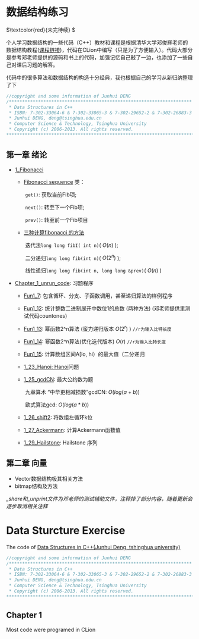 # 数据结构练习

$\textcolor{red}{未完待续} $ 

个人学习数据结构的一些代码（C++）教材和课程是根据清华大学邓俊辉老师的数据结构教程([课程链接](https://dsa.cs.tsinghua.edu.cn/~deng/ds/dsacpp/))，代码在CLion中编写（只是为了方便输入）。代码大部分是参考邓老师提供的源码和书上的代码，加强记忆自己敲了一边，也添加了一些自己对课后习题的解答。

代码中的很多算法和数据结构的构造十分经典，我也根据自己的学习从新归纳整理了下

```c++
//copyright and some information of Junhui DENG
/*********************************************************************
 * Data Structures in C++
 * ISBN: 7-302-33064-6 & 7-302-33065-3 & 7-302-29652-2 & 7-302-26883-3
 * Junhui DENG, deng@tsinghua.edu.cn
 * Computer Science & Technology, Tsinghua University
 * Copyright (c) 2006-2013. All rights reserved.
***********************************************************************/
```

## 第一章 绪论

* [1_Fibonacci](/Chapter1/1_Fibonacci)

  * [Fibonacci sequence](/Chapter1/1_Fibonacci/Fib.h) 类：

    ​	`get()`: 获取当前Fib项;

    ​	`next()`: 转至下一个Fib项;

    ​	`prev()`: 转至前一个Fib项目

  * [三种计算fibonacci 的方法](/Chapter1/1_Fibonacci/fib.cpp)

    ​	迭代法`long long fibI( int n)`( $O(n)$ );

    ​	二分递归`long long fib(int n)`( $O(2^n)$ );

    ​	线性递归`long long fib(int n, long long &prev)`( $O(n)$ )

* [Chapter_1_unrun_code](/Chapter1/Chapter_1_unrun_code): 习题程序

  * [Fun1_7](/Chapter1/Chapter_1_unrun_code/Fun1_7.cpp): 包含循环、分支、子函数调用，甚至递归算法的样例程序

  * [Fun1_12](/Chapter1/Chapter_1_unrun_code/Fun1_12.cpp): 统计整数二进制展开中数位1的总数 (两种方法) (邓老师提供里测试代码countones)

  * [Fun1_13](/Chapter1/Chapter_1_unrun_code/Fun1_13.cpp): 幂函数2^n算法 (蛮力递归版本  $O(2^r)$ ) `//r为输入比特长度`

  * [Fun1_14](/Chapter1/Chapter_1_unrun_code/Fun1_14.cpp): 幂函数2^n算法(优化迭代版本) $O(r)$ `//r为输入比特长度`

  * [Fun1_15](/Chapter1/Chapter_1_unrun_code/Fun1_15.cpp): 计算数组区间A[lo, hi）的最大值（二分递归

  * [1_23_Hanoi: Hanoi](/Chapter1/Chapter_1_unrun_code/1_23_Hanoi.cpp)问题

  * [1_25_gcdCN](/Chapter1/Chapter_1_unrun_code/1_25_gcdCN.cpp): 最大公约数为题

    ​	九章算术 “中华更相减损数”gcdCN: $O( log(a+b) )$ 

    ​	欧式算法gcd: $O( log(a*b) )$

  * [1_26_shift2](/Chapter1/Chapter_1_unrun_code/1_26_shift2.cpp): 将数组左循环k位

  * [1_27_Ackermann](/Chapter1/Chapter_1_unrun_code/1_27_Ackermann.cpp): 计算Ackermann函数值

  * [1_29_Hailstone](/Chapter1/Chapter_1_unrun_code/1_29_Hailstone.cpp): Hailstone 序列

## 第二章 向量

- Vector数据结构极其相关方法
- bitmap结构及方法



*_share和_unprint文件为邓老师的测试辅助文件，注释掉了部分内容，随着更新会逐步取消相关注释*

# Data Sturcture Exercise

The code of [Data Structures in C++(Junhui Deng, tshinghua university)](https://dsa.cs.tsinghua.edu.cn/~deng/ds/dsacpp/)

```c++
//copyright and some information of Junhui DENG
/*********************************************************************
 * Data Structures in C++
 * ISBN: 7-302-33064-6 & 7-302-33065-3 & 7-302-29652-2 & 7-302-26883-3
 * Junhui DENG, deng@tsinghua.edu.cn
 * Computer Science & Technology, Tsinghua University
 * Copyright (c) 2006-2013. All rights reserved.
***********************************************************************/
```



## Chapter 1

Most code were programed in CLion
